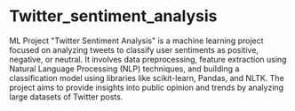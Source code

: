 # Twitter_sentiment_analysis
ML Project
"Twitter Sentiment Analysis" is a machine learning project focused on analyzing tweets to classify user sentiments as positive, negative, or neutral. It involves data preprocessing, feature extraction using Natural Language Processing (NLP) techniques, and building a classification model using libraries like scikit-learn, Pandas, and NLTK. The project aims to provide insights into public opinion and trends by analyzing large datasets of Twitter posts.
